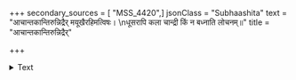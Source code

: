 +++
secondary_sources = [ "MSS_4420",]
jsonClass = "Subhaashita"
text = "आचान्तकान्तिरुन्निद्रैर् मयूखैरहिमत्विषः।  \nधूसरापि कला चान्द्री किं न बध्नाति लोचनम्॥"
title = "आचान्तकान्तिरुन्निद्रैर्"

+++

<details><summary>Text</summary>

आचान्तकान्तिरुन्निद्रैर् मयूखैरहिमत्विषः।  
धूसरापि कला चान्द्री किं न बध्नाति लोचनम्॥
</details>
